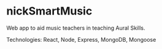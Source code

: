 # nickSmartMusic


Web app to aid music teachers in teaching Aural Skills. 

Technologies: React, Node, Express, MongoDB, Mongoose
